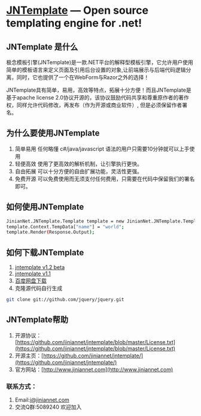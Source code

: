 ﻿[JNTemplate](http://www.jiniannet.com/) — Open source templating engine for .net!
==================================================

JNTemplate 是什么
--------------------------------------

极念模板引擎(JNTemplate)是一款.NET平台的解释型模板引擎，它允许用户使用简单的模板语言来定义页面及引用后台设置的对象,让前端展示与后端代码逻辑分离，同时，它也提供了一个在WebForm与Razor之外的选择！

JNTemplate具有简单，易用，高效等特点，拓展十分方便！而且JNTemplate是基于apache license 2.0协议开源的，该协议鼓励代码共享和尊重原作者的著作权，同样允许代码修改，再发布（作为开源或商业软件）, 但是必须保留作者署名。


为什么要使用JNTemplate
--------------------------------------
1. 简单易用 任何略懂 c#/java/javascript 语法的用户只需要10分钟就可以上手使用
2. 轻便高效 使用了更高效的解析机制，让引擎执行更快。
3. 自由拓展 可以十分方便的自由扩展功能，灵活性更强。
4. 免费开源 可以免费使用而无须支付任何费用，只需要在代码中保留我们的署名即可。


如何使用JNTemplate
--------------------------------------
```bash
JinianNet.JNTemplate.Template template = new JinianNet.JNTemplate.Template("hello,$name!");
template.Context.TempData["name"] = "world";
template.Render(Response.Output);
```


如何下载JNTemplate
--------------------------------------
1. [jntemplate v1.2 beta](http://down.jiniannet.com/jntemplate-v1.2-beta(1.2.0.4).zip)
2. [jntemplate v1.1](http://down.jiniannet.com/jntemplate-v1.1(1.1.34).zip)
3. [百度网盘下载](http://pan.baidu.com/s/1jGigCpo#dir/path=%2FJNTemplate%2FDLL)
4. 克隆源代码自行生成

```bash
git clone git://github.com/jquery/jquery.git
```

JNTemplate帮助
--------------------------------------
1. 开源协议：[https://github.com/jiniannet/jntemplate/blob/master/License.txt](https://github.com/jiniannet/jntemplate/blob/master/License.txt)
2. 开源主页：[https://github.com/jiniannet/jntemplate/](https://github.com/jiniannet/jntemplate/)
3. 官方网站：[http://www.jiniannet.com](http://www.jiniannet.com)

### 联系方式：
1. Email:i@jiniannet.com
2. 交流Q群:5089240 欢迎加入